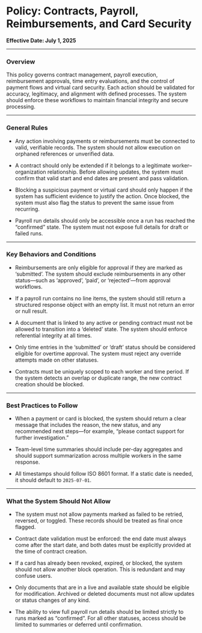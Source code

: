 # Policy: Contracts, Payroll, Reimbursements, and Card Security

**Effective Date: July 1, 2025**

---

### Overview

This policy governs contract management, payroll execution, reimbursement approvals, time entry evaluations, and the control of payment flows and virtual card security. Each action should be validated for accuracy, legitimacy, and alignment with defined processes. The system should enforce these workflows to maintain financial integrity and secure processing.

---

### General Rules

- Any action involving payments or reimbursements must be connected to valid, verifiable records. The system should not allow execution on orphaned references or unverified data.

- A contract should only be extended if it belongs to a legitimate worker–organization relationship. Before allowing updates, the system must confirm that valid start and end dates are present and pass validation.

- Blocking a suspicious payment or virtual card should only happen if the system has sufficient evidence to justify the action. Once blocked, the system must also flag the status to prevent the same issue from recurring.

- Payroll run details should only be accessible once a run has reached the “confirmed” state. The system must not expose full details for draft or failed runs.

---

### Key Behaviors and Conditions

- Reimbursements are only eligible for approval if they are marked as ‘submitted’. The system should exclude reimbursements in any other status—such as ‘approved’, ‘paid’, or ‘rejected’—from approval workflows.

- If a payroll run contains no line items, the system should still return a structured response object with an empty list. It must not return an error or null result.

- A document that is linked to any active or pending contract must not be allowed to transition into a ‘deleted’ state. The system should enforce referential integrity at all times.

- Only time entries in the ‘submitted’ or ‘draft’ status should be considered eligible for overtime approval. The system must reject any override attempts made on other statuses.

- Contracts must be uniquely scoped to each worker and time period. If the system detects an overlap or duplicate range, the new contract creation should be blocked.

---

### Best Practices to Follow

- When a payment or card is blocked, the system should return a clear message that includes the reason, the new status, and any recommended next steps—for example, “please contact support for further investigation.”

- Team-level time summaries should include per-day aggregates and should support summarization across multiple workers in the same response.

- All timestamps should follow ISO 8601 format. If a static date is needed, it should default to `2025-07-01`.

---

### What the System Should Not Allow

- The system must not allow payments marked as failed to be retried, reversed, or toggled. These records should be treated as final once flagged.

- Contract date validation must be enforced: the end date must always come after the start date, and both dates must be explicitly provided at the time of contract creation.

- If a card has already been revoked, expired, or blocked, the system should not allow another block operation. This is redundant and may confuse users.

- Only documents that are in a live and available state should be eligible for modification. Archived or deleted documents must not allow updates or status changes of any kind.

- The ability to view full payroll run details should be limited strictly to runs marked as “confirmed”. For all other statuses, access should be limited to summaries or deferred until confirmation.
